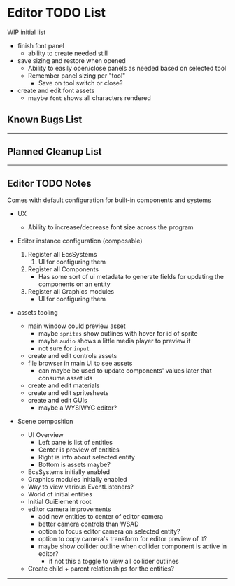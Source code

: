 # Editor TODO List

WIP initial list
* finish font panel
    * ability to create needed still
* save sizing and restore when opened
    * Ability to easily open/close panels as needed based on selected tool
    * Remember panel sizing per "tool"
        * Save on tool switch or close?
* create and edit font assets
  * maybe `font` shows all characters rendered

## Known Bugs List

-----------------------------------------------------------------------------------------------------------------------

## Planned Cleanup List

-----------------------------------------------------------------------------------------------------------------------

## Editor TODO Notes

Comes with default configuration for built-in components and systems

* UX
    * Ability to increase/decrease font size across the program

* Editor instance configuration (composable)
    1. Register all EcsSystems
        1. UI for configuring them
    2. Register all Components
        * Has some sort of ui metadata to generate fields for updating the components on an entity
    3. Register all Graphics modules
        * UI for configuring them

* assets tooling
    * main window could preview asset
        * maybe `sprites` show outlines with hover for id of sprite
        * maybe `audio` shows a little media player to preview it
        * not sure for `input`
    * create and edit controls assets
    * file browser in main UI to see assets
        * can maybe be used to update components' values later that consume asset ids
    * create and edit materials
    * create and edit spritesheets
    * create and edit GUIs
        * maybe a WYSIWYG editor?

* Scene composition
    * UI Overview
        * Left pane is list of entities
        * Center is preview of entities
        * Right is info about selected entity
        * Bottom is assets maybe?
    * EcsSystems initially enabled
    * Graphics modules initially enabled
    * Way to view various EventListeners?
    * World of initial entities
    * Initial GuiElement root
    * editor camera improvements
        * add new entities to center of editor camera
        * better camera controls than WSAD
        * option to focus editor camera on selected entity?
        * option to copy camera's transform for editor preview of it?
        * maybe show collider outline when collider component is active in editor?
            * if not this a toggle to view all collider outlines
    * Create child + parent relationships for the entities?

-----------------------------------------------------------------------------------------------------------------------

